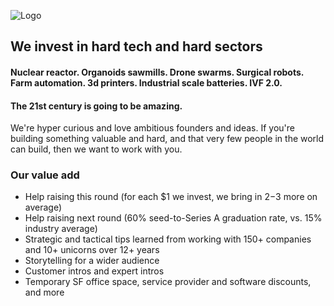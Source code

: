 <meta name="twitter:card" content="summary_large_image" />
<meta name="twitter:site" content="@humbavc" />
<meta name="twitter:image" content="https://humbaventures.com/twitter_card.png" />

<a href="#top"></a>
![Logo](../humba_logo.png)

## We invest in hard tech and hard sectors

#### Nuclear reactor. Organoids sawmills. Drone swarms. Surgical robots. Farm automation. 3d printers. Industrial scale batteries. IVF 2.0.

#### **The 21st century is going to be amazing.**

We're hyper curious and love ambitious founders and ideas. If you're building something valuable and hard, and that very few people in the world can build, then we want to work with you.

### Our value add 
* Help raising this round (for each $1 we invest, we bring in $2-$3 more on average)
* Help raising next round (60% seed-to-Series A graduation rate, vs. 15% industry average)
* Strategic and tactical tips learned from working with 150+ companies and 10+ unicorns over 12+ years
* Storytelling for a wider audience
* Customer intros and expert intros
* Temporary SF office space, service provider and software discounts, and more
